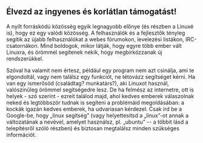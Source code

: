 <?php require("../../entete.php");?> <?php require("../../base.php");?> <?php require("../../fonctions.php");?>

<div id="corps">

<h2>Élvezd az ingyenes és korlátlan támogatást!</h2>

<p>A nyílt forráskódú közösség egyik legnagyobb előnye (és részben a Linuxé is), hogy ez egy valódi közösség. A felhasználók és a fejlesztők tényleg segítik az újabb felhasználókat a webes fórumokon, levelezési listákon, IRC-csatornákon. Mind boldogok, mikor látják, hogy egyre több ember vált Linuxra, és örömmel segítenek nekik, hogy megbirkózzanak új rendszerükkel.</p>

<p>Szóval ha valamit nem értesz, például egy program nem azt csinálja, ami te elgondoltál, vagy nem találsz egy funkciót, ne tétovázz segítséget kérni. Ha van egy ismerősöd (családtag? munkatárs?), aki Linuxot használ, valószínűleg örömmel segítségedre lesz. De ha felmész az internetre, ott is helyek - szó szerint - ezreit találod majd, ahol kedves emberek válaszolnak neked és legtöbbször tudnak is segíteni a problémáid megoldásában: a kockák igazán kedves emberek, ha udvariasan kérdezel. Csak írd be a Google-be, hogy „linux segítség” (vagy helyettesítsd a „linux”-ot annak a változatának a nevével, amelyet használsz, pl. „ubuntu” -- a többit lásd a telepítésről szóló részben) és biztosan megtalálsz minden szükséges információt.</p>

</div>
</body>
</html>
